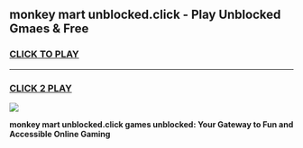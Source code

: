 
## monkey mart unblocked.click - Play Unblocked Gmaes & Free
<h3>
<a href="https://news.freeplayer.one?title=monkey_mart_unblocked.click&ref=23F">CLICK TO PLAY</a></h3>
<hr>

<h3>
<a href="https://news.freeplayer.one?title=monkey_mart_unblocked.click&ref=23F">CLICK 2 PLAY</a>
  
</h3>

<a href="https://news.freeplayer.one?title=monkey_mart_unblocked.click&ref=23F/"><img src="https://clearcache.store/games.png"></a>


**monkey mart unblocked.click games unblocked: Your Gateway to Fun and Accessible Online Gaming**
